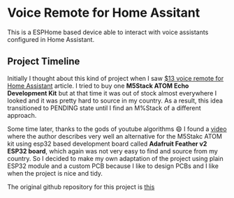 # Voice Remote for Home Assitant
This is a ESPHome based device able to interact with voice assistants configured in Home Assistant. 

## Project Timeline
Initially I thought about this kind of project when I saw [$13 voice remote for Home Assistant](https://www.home-assistant.io/voice_control/thirteen-usd-voice-remote/) article. 
I tried to buy one **M5Stack ATOM Echo Development Kit** but at that time it was out of stock almost everywhere I looked and it was pretty hard to source in my country. 
As a result, this idea transitioned to PENDING state until I find an M%Stack of a different approach. 

Some time later, thanks to the gods of youtube algorithms :smile: I found a [video](https://www.youtube.com/watch?v=EeUG3Si9fZk) where the author describes very well an alternative for the M5Stakc ATOM kit using esp32 based development board called **Adafruit Feather v2 ESP32 board**, which again was not very easy to find and source from my country. 
So I decided to make my own adaptation of the project using plain ESP32 module and a custom PCB because I like to design PCBs and I like when the project is nice and tidy. 

The original github repository for this project is [this](https://github.com/techdregs/Home-Assistant-Voice-Remote)

